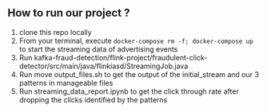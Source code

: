 ## How to run our project ?

1. clone this repo locally
2. From your terminal, execute `docker-compose rm -f; docker-compose up` to start the streaming data of advertising events
3. Run kafka-fraud-detection/flink-project/fraudulent-click-detector/src/main/java/flinkiasd/StreamingJob.java
4. Run move output_files.sh to get the output of the initial_stream and our 3 patterns in manageable files
5. Run streaming_data_report.ipynb to get the click through rate after dropping the clicks identified by the patterns
